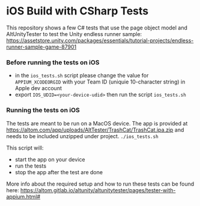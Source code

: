 # iOS Build with CSharp Tests

This repository shows a few C# tests that use the page object model and AltUnityTester to test the Unity endless runner sample:
https://assetstore.unity.com/packages/essentials/tutorial-projects/endless-runner-sample-game-87901

### Before running the tests on iOS
- in the `ios_tests.sh` script please change the value for `APPIUM_XCODEORGID` with your Team ID (uniquie 10-character string) in Apple dev account
- export `IOS_UDID=<your-device-udid>` then run the script `ios_tests.sh`

### Running the tests on iOS
The tests are meant to be run on a MacOS device.
The app is provided at https://altom.com/app/uploads/AltTester/TrashCat/TrashCat.ipa.zip and needs to be included unzipped under project.
`./ios_tests.sh`

This script will:

- start the app on your device
- run the tests
- stop the app after the test are done

More info about the required setup and how to run these tests can be found here: https://altom.gitlab.io/altunity/altunitytester/pages/tester-with-appium.html#